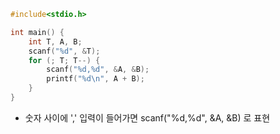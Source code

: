 ```c++
#include<stdio.h>

int main() {
	int T, A, B;
	scanf("%d", &T);
	for (; T; T--) {
		scanf("%d,%d", &A, &B);
		printf("%d\n", A + B);
	}
}
```

- 숫자 사이에 ',' 입력이 들어가면 scanf("%d,%d", &A, &B) 로 표현

